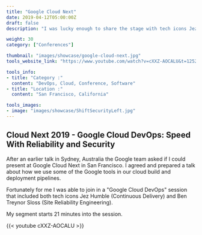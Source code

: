 ```yaml
---
title: "Google Cloud Next"
date: 2019-04-12T05:00:00Z
draft: false
description: "I was lucky enough to share the stage with tech icons Jez Humble (Continuous Delivery) and Ben Treynor Sloss (Site Reliability Engineering). My segment was all about how to 'Shift Left with Security'"

weight: 30
category: ["Conferences"]

thumbnail: "images/showcase/google-cloud-next.jpg"
tools_website_link: "https://www.youtube.com/watch?v=cXXZ-AOCALU&t=1252s"

tools_info:
- title: "Category :"
  content: "DevOps, Cloud, Conference, Software"
- title: "Location :"
  content: "San Francisco, California"

tools_images:
- image: "images/showcase/ShiftSecurityLeft.jpg"
---
```


## Cloud Next 2019 - Google Cloud DevOps: Speed With Reliability and Security

After an earlier talk in Sydney, Australia the Google team asked if I could present at Google Cloud Next in San Francisco. I agreed and prepared a talk about how we use some of the Google tools in our cloud build and deployment pipelines.

Fortunately for me I was able to join in a "Google Cloud DevOps" session that included both tech icons Jez Humble (Continuous Delivery) and Ben Treynor Sloss (Site Reliability Engineering).

My segment starts 21 minutes into the session.


{{< youtube cXXZ-AOCALU >}}